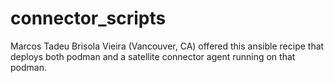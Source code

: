 # connector_scripts
Marcos Tadeu Brisola Vieira (Vancouver, CA) offered this ansible recipe that deploys both podman and a satellite 
connector agent running on that podman. 
